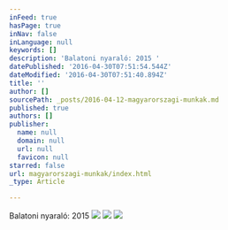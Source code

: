 ```yaml
---
inFeed: true
hasPage: true
inNav: false
inLanguage: null
keywords: []
description: 'Balatoni nyaraló: 2015 '
datePublished: '2016-04-30T07:51:54.544Z'
dateModified: '2016-04-30T07:51:40.894Z'
title: ''
author: []
sourcePath: _posts/2016-04-12-magyarorszagi-munkak.md
published: true
authors: []
publisher:
  name: null
  domain: null
  url: null
  favicon: null
starred: false
url: magyarorszagi-munkak/index.html
_type: Article

---
```

Balatoni nyaraló: 2015 ![](https://the-grid-user-content.s3-us-west-2.amazonaws.com/05576e9c-857a-4321-a810-3ef1beb3ab63.jpg)
![](https://the-grid-user-content.s3-us-west-2.amazonaws.com/6ad9bea7-292e-4b26-aa20-f911454bc6c5.jpg)
![](https://the-grid-user-content.s3-us-west-2.amazonaws.com/92f72220-5678-491b-8450-7f47b0248c5c.jpg)